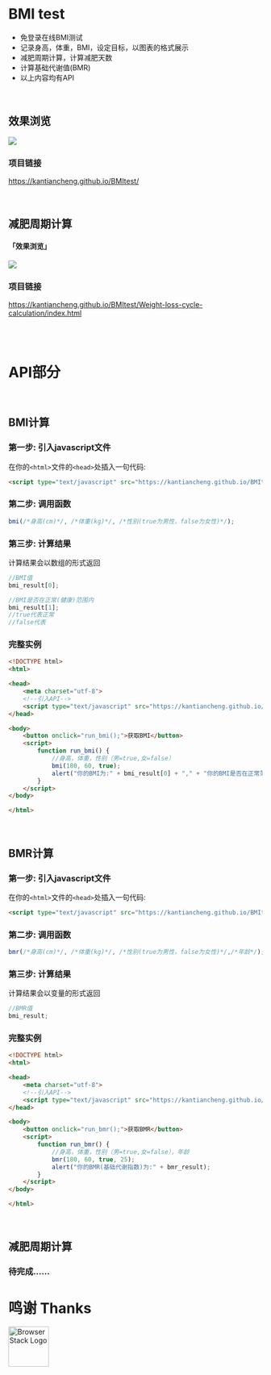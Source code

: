 # BMI test

- 免登录在线BMI测试
- 记录身高，体重，BMI，设定目标，以图表的格式展示
- 减肥周期计算，计算减肥天数
- 计算基础代谢值(BMR)
- 以上内容均有API

<br>

## 效果浏览

![](https://kantiancheng.github.io/BMItest/assets/README-img/效果浏览-主页.png)

### 项目链接

https://kantiancheng.github.io/BMItest/

<br>

## 减肥周期计算


#### 「效果浏览」


![](https://kantiancheng.github.io/BMItest/assets/README-img/效果浏览-代谢.gif)

### 项目链接

https://kantiancheng.github.io/BMItest/Weight-loss-cycle-calculation/index.html

<br>

<br>

# API部分
<br>

## BMI计算

### 第一步: 引入javascript文件

在你的```<html>```文件的```<head>```处插入一句代码:<br>
```html
<script type="text/javascript" src="https://kantiancheng.github.io/BMItest/api/bmi.js"></script>
```

### 第二步: 调用函数
```js
bmi(/*身高(cm)*/, /*体重(kg)*/, /*性别(true为男性，false为女性)*/);
```

### 第三步: 计算结果

计算结果会以数组的形式返回

```js
//BMI值
bmi_result[0];

//BMI是否在正常(健康)范围内
bmi_result[1];
//true代表正常
//false代表

```

### 完整实例

```html
<!DOCTYPE html>
<html>

<head>
    <meta charset="utf-8">
    <!--引入API-->
    <script type="text/javascript" src="https://kantiancheng.github.io/BMItest/api/bmi.js"></script>
</head>

<body>
    <button onclick="run_bmi();">获取BMI</button>
    <script>
        function run_bmi() {
            //身高，体重，性别（男=true,女=false）
            bmi(180, 60, true);
            alert("你的BMI为:" + bmi_result[0] + "," + "你的BMI是否在正常范围内:" + bmi_result[1]);
        }
    </script>
</body>

</html>

```

<br>

## BMR计算

### 第一步: 引入javascript文件

在你的```<html>```文件的```<head>```处插入一句代码:<br>
```html
<script type="text/javascript" src="https://kantiancheng.github.io/BMItest/api/bmr.js"></script>
```

### 第二步: 调用函数
```js
bmr(/*身高(cm)*/, /*体重(kg)*/, /*性别(true为男性，false为女性)*/,/*年龄*/);
```

### 第三步: 计算结果

计算结果会以变量的形式返回

```js
//BMR值
bmi_result;
```

### 完整实例

```html
<!DOCTYPE html>
<html>

<head>
    <meta charset="utf-8">
    <!--引入API-->
    <script type="text/javascript" src="https://kantiancheng.github.io/BMItest/api/bmr.js"></script>
</head>

<body>
    <button onclick="run_bmr();">获取BMR</button>
    <script>
        function run_bmr() {
            //身高，体重，性别（男=true,女=false），年龄
            bmr(180, 60, true, 25);
            alert("你的BMR(基础代谢指数)为:" + bmr_result);
        }
    </script>
</body>

</html>

```

<br>

## 减肥周期计算

### 待完成……



# 鸣谢 Thanks
<a href="[https://www.browserstack.com/"><img height="80" src="https://wp-assets.highcharts.com/svg/highcharts-logo.svg" alt="BrowserStack Logo"></a>
